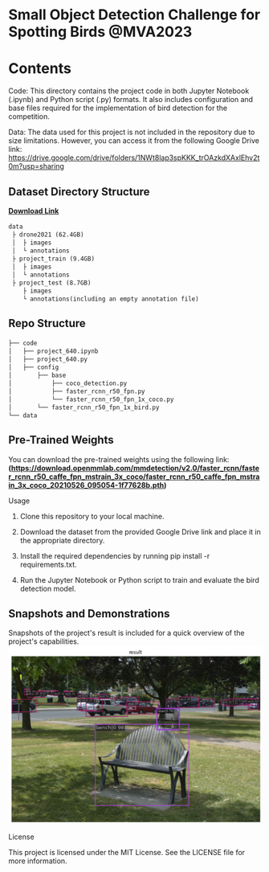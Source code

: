# Small Object Detection Challenge for Spotting Birds @MVA2023

# Contents

Code: This directory contains the project code in both Jupyter Notebook (.ipynb) and Python script (.py) formats. It also includes configuration and base files required for the implementation of bird detection for the competition.

Data: The data used for this project is not included in the repository due to size limitations. However, you can access it from the following Google Drive link: https://drive.google.com/drive/folders/1NWt8lap3spKKK_trOAzkdXAxlEhv2t0m?usp=sharing

## Dataset Directory Structure
**[Download Link](https://drive.google.com/drive/folders/1NWt8lap3spKKK_trOAzkdXAxlEhv2t0m?usp=sharing)**

```
data
 ├ drone2021 (62.4GB)
 │  ├ images
 │  └ annotations
 ├ project_train (9.4GB)
 │  ├ images
 │  └ annotations
 ├ project_test (8.7GB)
    ├ images
    └ annotations(including an empty annotation file)
 ```   

## Repo Structure

```
├── code
│   ├── project_640.ipynb
│   ├── project_640.py
│   ├── config
│       ├── base
│           ├── coco_detection.py
│           ├── faster_rcnn_r50_fpn.py
│           └── faster_rcnn_r50_fpn_1x_coco.py
│       └── faster_rcnn_r50_fpn_1x_bird.py
└── data
```

## Pre-Trained Weights

You can download the pre-trained weights using the following link:
**(https://download.openmmlab.com/mmdetection/v2.0/faster_rcnn/faster_rcnn_r50_caffe_fpn_mstrain_3x_coco/faster_rcnn_r50_caffe_fpn_mstrain_3x_coco_20210526_095054-1f77628b.pth)**

Usage

1. Clone this repository to your local machine.

2. Download the dataset from the provided Google Drive link and place it in the appropriate directory.

3. Install the required dependencies by running pip install -r requirements.txt.

4. Run the Jupyter Notebook or Python script to train and evaluate the bird detection model.

## Snapshots and Demonstrations
Snapshots of the project's result is included for a quick overview of the project's capabilities.
![snap1](result.png)

License

This project is licensed under the MIT License. See the LICENSE file for more information.

